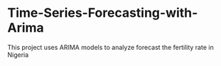 # Time-Series-Forecasting-with-Arima
This project uses ARIMA models to analyze forecast the fertility rate in Nigeria 
